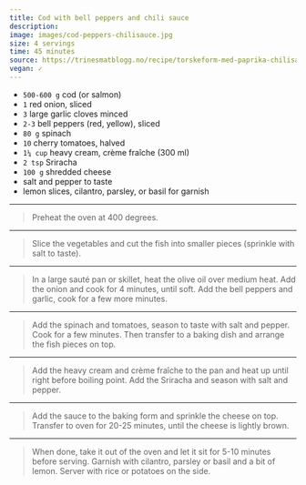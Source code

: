 ```yaml
---
title: Cod with bell peppers and chili sauce
description:  
image: images/cod-peppers-chilisauce.jpg
size: 4 servings
time: 45 minutes
source: https://trinesmatblogg.no/recipe/torskeform-med-paprika-chilisaus/
vegan: ✓
---
```


* `500-600 g` cod (or salmon)
* `1` red onion, sliced
* `3` large garlic cloves minced
* `2-3` bell peppers (red, yellow), sliced
* `80 g` spinach 
* `10` cherry tomatoes, halved
* `1¼ cup` heavy cream, crème fraîche (300 ml)
* `2 tsp` Sriracha
* `100 g` shredded cheese
* salt and pepper to taste
* lemon slices, cilantro, parsley, or basil for garnish

---

> Preheat the oven at 400 degrees.

---

> Slice the vegetables and cut the fish into smaller pieces (sprinkle with salt to taste). 

---

> In a large sauté pan or skillet, heat the olive oil over medium heat. Add the onion and cook for 4 minutes, until soft. Add the bell peppers and garlic, cook for a few more minutes. 

---

> Add the spinach and tomatoes, season to taste with salt and pepper. Cook for a few minutes. Then transfer to a baking dish and arrange the fish pieces on top.

---

> Add the heavy cream and crème fraîche to the pan and heat up until right before boiling point. Add the Sriracha and season with salt and pepper. 

---

> Add the sauce to the baking form and sprinkle the cheese on top. Transfer to oven for 20-25 minutes, until the cheese is lightly brown.

---

> When done, take it out of the oven and let it sit for 5-10 minutes before serving. Garnish with cilantro, parsley or basil and a bit of lemon. Server with rice or potatoes on the side.

